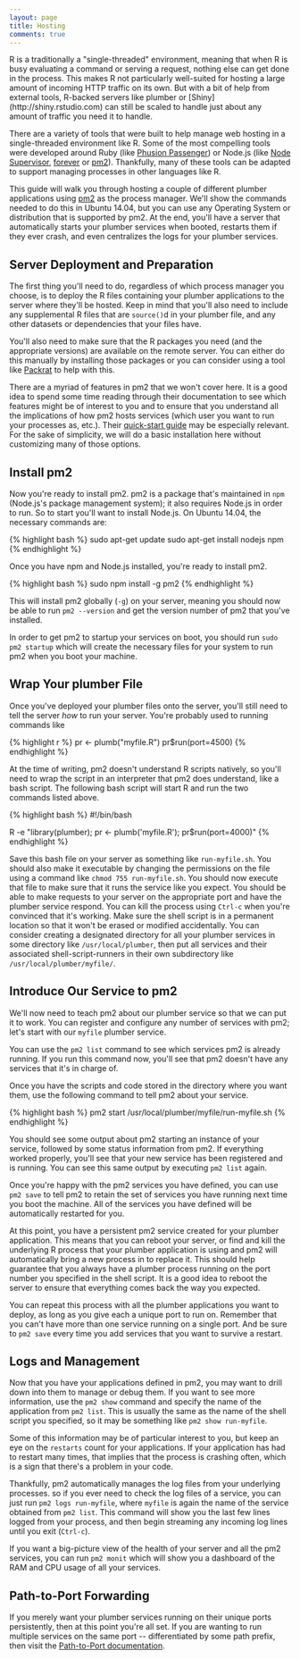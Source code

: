 ```yaml
---
layout: page
title: Hosting
comments: true
---
```


<div class="row"><div class="col-sm-8" markdown="1">
R is a traditionally a "single-threaded" environment, meaning that when R is busy evaluating a command or serving a request, nothing else can get done in the process. This makes R not particularly well-suited for hosting a large amount of incoming HTTP traffic on its own. But with a bit of help from external tools, R-backed servers like plumber or [Shiny](http://shiny.rstudio.com) can still be scaled to handle just about any amount of traffic you need it to handle.

There are a variety of tools that were built to help manage web hosting in a single-threaded environment like R. Some of the most compelling tools were developed around Ruby (like [Phusion Passenger](https://www.phusionpassenger.com/)) or Node.js (like [Node Supervisor](https://github.com/petruisfan/node-supervisor), [forever](https://github.com/foreverjs/forever) or [pm2](http://pm2.keymetrics.io/)). Thankfully, many of these tools can be adapted to support managing processes in other languages like R.

This guide will walk you through hosting a couple of different plumber applications using [pm2](http://pm2.keymetrics.io/) as the process manager. We'll show the commands needed to do this in Ubuntu 14.04, but you can use any Operating System or distribution that is supported by pm2. At the end, you'll have a server that automatically starts your plumber services when booted, restarts them if they ever crash, and even centralizes the logs for your plumber services.

## Server Deployment and Preparation

The first thing you'll need to do, regardless of which process manager you choose, is to deploy the R files containing your plumber applications to the server where they'll be hosted. Keep in mind that you'll also need to include any supplemental R files that are `source()`d in your plumber file, and any other datasets or dependencies that your files have. 

You'll also need to make sure that the R packages you need (and the appropriate versions) are available on the remote server. You can either do this manually by installing those packages or you can consider using a tool like [Packrat](https://rstudio.github.io/packrat/) to help with this.

There are a myriad of features in pm2 that we won't cover here. It is a good idea to spend some time reading through their documentation to see which features might be of interest to you and to ensure that you understand all the implications of how pm2 hosts services (which user you want to run your processes as, etc.). Their [quick-start guide](http://pm2.keymetrics.io/docs/usage/quick-start/) may be especially relevant. For the sake of simplicity, we will do a basic installation here without customizing many of those options. 

## Install pm2

Now you're ready to install pm2. pm2 is a package that's maintained in `npm` (Node.js's package management system); it also requires Node.js in order to run. So to start you'll want to install Node.js. On Ubuntu 14.04, the necessary commands are:

{% highlight bash %}
sudo apt-get update
sudo apt-get install nodejs npm
{% endhighlight %}

Once you have npm and Node.js installed, you're ready to install pm2.

{% highlight bash %}
sudo npm install -g pm2
{% endhighlight %}

This will install pm2 globally (`-g`) on your server, meaning you should now be able to run `pm2 --version` and get the version number of pm2 that you've installed.

In order to get pm2 to startup your services on boot, you should run `sudo pm2 startup` which will create the necessary files for your system to run pm2 when you boot your machine.

## Wrap Your plumber File

Once you've deployed your plumber files onto the server, you'll still need to tell the server *how* to run your server. You're probably used to running commands like

{% highlight r %}
pr <- plumb("myfile.R")
pr$run(port=4500)
{% endhighlight %}

At the time of writing, pm2 doesn't understand R scripts natively, so you'll need to wrap the script in an interpreter that pm2 does understand, like a bash script. The following bash script will start R and run the two commands listed above.

{% highlight bash %}
#!/bin/bash

R -e "library(plumber); pr <- plumb('myfile.R'); pr\$run(port=4000)"
{% endhighlight %}

Save this bash file on your server as something like `run-myfile.sh`. You should also make it executable by changing the permissions on the file using a command like `chmod 755 run-myfile.sh`. You should now execute that file to make sure that it runs the service like you expect. You should be able to make requests to your server on the appropriate port and have the plumber service respond. You can kill the process using `Ctrl-c` when you're convinced that it's working. Make sure the shell script is in a permanent location so that it won't be erased or modified accidentally. You can consider creating a designated directory for all your plumber services in some directory like `/usr/local/plumber`, then put all services and their associated shell-script-runners in their own subdirectory like `/usr/local/plumber/myfile/`.

## Introduce Our Service to pm2

We'll now need to teach pm2 about our plumber service so that we can put it to work. You can register and configure any number of services with pm2; let's start with our `myfile` plumber service.

You can use the `pm2 list` command to see which services pm2 is already running. If you run this command now, you'll see that pm2 doesn't have any services that it's in charge of.

Once you have the scripts and code stored in the directory where you want them, use the following command to tell pm2 about your service.

{% highlight bash %}
pm2 start /usr/local/plumber/myfile/run-myfile.sh
{% endhighlight %}

You should see some output about pm2 starting an instance of your service, followed by some status information from pm2. If everything worked properly, you'll see that your new service has been registered and is running. You can see this same output by executing `pm2 list` again. 

Once you're happy with the pm2 services you have defined, you can use `pm2 save` to tell pm2 to retain the set of services you have running next time you boot the machine. All of the services you have defined will be automatically restarted for you.

At this point, you have a persistent pm2 service created for your plumber application. This means that you can reboot your server, or find and kill the underlying R process that your plumber application is using and pm2 will automatically bring a new process in to replace it. This should help guarantee that you always have a plumber process running on the port number you specified in the shell script. It is a good idea to reboot the server to ensure that everything comes back the way you expected.

You can repeat this process with all the plumber applications you want to deploy, as long as you give each a unique port to run on. Remember that you can't have more than one service running on a single port. And be sure to `pm2 save` every time you add services that you want to survive a restart.

## Logs and Management

Now that you have your applications defined in pm2, you may want to drill down into them to manage or debug them. If you want to see more information, use the `pm2 show` command and specify the name of the application from `pm2 list`. This is usually the same as the name of the shell script you specified, so it may be something like `pm2 show run-myfile`. 

Some of this information may be of particular interest to you, but keep an eye on the `restarts` count for your applications. If your application has had to restart many times, that implies that the process is crashing often, which is a sign that there's a problem in your code.

Thankfully, pm2 automatically manages the log files from your underlying processes. so if you ever need to check the log files of a service, you can just run `pm2 logs run-myfile`, where `myfile` is again the name of the service obtained from `pm2 list`. This command will show you the last few lines logged from your process, and then begin streaming any incoming log lines until you exit (`Ctrl-c`). 

If you want a big-picture view of the health of your server and all the pm2 services, you can run `pm2 monit` which will show you a dashboard of the RAM and CPU usage of all your services.

## Path-to-Port Forwarding

If you merely want your plumber services running on their unique ports persistently, then at this point you're all set. If you are wanting to run multiple services on the same port -- differentiated by some path prefix, then visit the [Path-to-Port documentation](../path-to-port).

</div></div>
